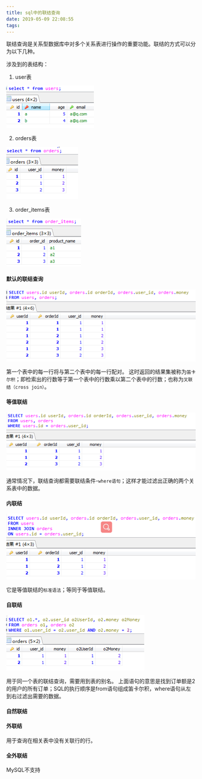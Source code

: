 ```yaml
---
title: sql中的联结查询
date: 2019-05-09 22:08:55
tags:
---
```


联结查询是关系型数据库中对多个关系表进行操作的重要功能。联结的方式可以分为以下几种。

<!-- more -->
涉及到的表结构：
1. user表

![](sql-join-query/sql-users.png)

2. orders表

![](sql-join-query/sql-orders.png)

3. order_items表

![](sql-join-query/sql-items.png)


#### 默认的联结查询
![](sql-join-query/sql-join-no-condition.png)

第一个表中的每一行将与第二个表中的每一行配对。
这时返回的结果集被称为`笛卡尔积`；即检索出的行数等于第一个表中的行数乘以第二个表中的行数；也称为`叉联结（cross join）`。

#### 等值联结
![](sql-join-query/sql-join-equal.png)

通常情况下，联结查询都需要联结条件-`where语句`；这样才能过滤出正确的两个关系表中的数据。

#### 内联结
![](sql-join-query/sql-join-inner.png)

它是等值联结的`标准语法`；等同于等值联结。

#### 自联结
![](sql-join-query/sql-join-self.png)

用于同一个表的联结查询，需要用到表的别名。
上面语句的意思是找到订单额是2的用户的所有订单；SQL的执行顺序是from语句组成笛卡尔积，where语句从左到右过滤出需要的数据。

#### 自然联结

#### 外联结
用于查询在相关表中没有关联行的行。

#### 全外联结
MySQL不支持